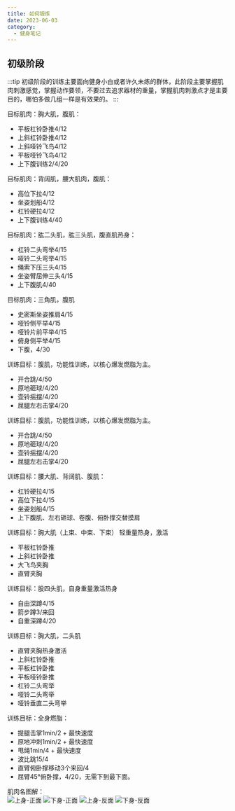 ```yaml
---
title: 如何锻炼
date: 2023-06-03
category:
  - 健身笔记
---
```


<!-- more -->



## 初级阶段

:::tip
初级阶段的训练主要面向健身小白或者许久未练的群体，此阶段主要掌握肌肉刺激感觉，掌握动作要领，不要过去追求器材的重量，掌握肌肉刺激点才是主要目的，哪怕多做几组一样是有效果的。
:::

目标肌肉：胸大肌，腹肌：
- 平板杠铃卧推4/12
- 上斜杠铃卧推4/12
- 上斜哑铃飞鸟4/12
- 平板哑铃飞鸟4/12
- 上下腹训练2/4/20

目标肌肉：背阔肌，腰大肌肉，腹肌：
- 高位下拉4/12
- 坐姿划船4/12
- 杠铃硬拉4/12
- 上下腹训练4/40

目标肌肉：肱二头肌，肱三头肌，腹直肌热身：
- 杠铃二头弯举4/15
- 哑铃二头弯举4/15
- 绳索下压三头4/15
- 坐姿臂屈伸三头4/15
- 上下腹肌4/40

目标肌肉：三角肌，腹肌
- 史密斯坐姿推肩4/15
- 哑铃侧平举4/15
- 哑铃片前平举4/15
- 俯身侧平举4/15
- 下腹，4/30

训练目标：腹肌，功能性训练，以核心爆发燃脂为主。
- 开合跳/4/50
- 原地砸球/4/20
- 壶铃摇摆/4/20
- 屈腿左右击掌4/20

训练目标：腹肌，功能性训练，以核心爆发燃脂为主。
- 开合跳/4/50
- 原地砸球/4/20
- 壶铃摇摆/4/20
- 屈腿左右击掌4/20

训练目标：腰大肌、背阔肌、腹肌：
- 杠铃硬拉4/15
- 高位下拉4/15
- 坐姿划船4/15
- 上下腹肌、左右砸球、卷腹、俯卧撑交替摸肩

训练目标：胸大肌（上束、中束、下束）
轻重量热身，激活
- 平板杠铃卧推
- 上斜杠铃卧推
- 大飞鸟夹胸
- 直臂夹胸

训练目标：股四头肌，自身重量激活热身
- 自由深蹲4/15
- 箭步蹲3/来回
- 自重深蹲4/20

训练目标：胸大肌，二头肌
- 直臂夹胸热身激活
- 上斜杠铃卧推
- 平板杠铃卧推
- 平板哑铃卧推
- 杠铃二头弯举
- 哑铃二头弯举
- 哑铃垂直二头弯举


训练目标：全身燃脂：
- 提腿击掌1min/2 + 最快速度
- 原地冲刺1min/2 + 最快速度
- 甩绳1min/4 + 最快速度
- 波比跳15/4
- 直臂俯卧撑移动3个来回/4
- 屈臂45°俯卧撑，4/20，无需下到最下面。

肌肉名图解：  
![上身-正面](./img/upper-body-front.webp)
![下身-正面](./img/lower-body-front.webp)
![上身-反面](./img/upper-body-back.webp)
![下身-反面](./img/lower-body-back.webp)


